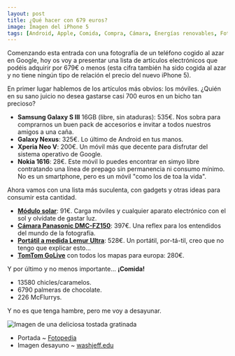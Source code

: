 ```yaml
---
layout: post
title: ¿Qué hacer con 679 euros?
image: Imagen del iPhone 5
tags: [Android, Apple, Comida, Compra, Cámara, Energías renovables, Fotos, Gadgets, Google, GPS, iPhone, Módulo solar, Nokia, Portátil, Samsung, Sony, Tecnología, TomTom]
---
```


Comenzando esta entrada con una fotografía de un teléfono cogido al azar en Google, hoy os voy a presentar una lista de artículos electrónicos que podéis adquirir por 679€ o menos (esta cifra también ha sido cogida al azar y no tiene ningún tipo de relación el precio del nuevo iPhone 5).

En primer lugar hablemos de los artículos más obvios: los móviles. ¿Quién en su sano juicio no desea gastarse casi 700 euros en un bicho tan precioso?

 - **Samsung Galaxy S III** 16GB (libre, sin ataduras): 535€. Nos sobra para comprarnos un buen pack de accesorios e invitar a todos nuestros amigos a una caña.
 - **Galaxy Nexus**: 325€. Lo último de Android en tus manos.
 - **Xperia Neo V**: 200€. Un móvil más que decente para disfrutar del sistema operativo de Google.
 - **Nokia 1616**: 28€. Este móvil lo puedes encontrar en simyo libre contratando una línea de prepago sin permanencia ni consumo mínimo. No es un smartphone, pero es un móvil "como los de toa la vida".

Ahora vamos con una lista más suculenta, con gadgets y otras ideas para consumir esta cantidad.

 - [**Módulo solar**](https://www.changers.com/en/shop/eu/products): 91€. Carga móviles y cualquier aparato electrónico con el sol y olvídate de gastar luz.
 - [**Cámara Panasonic DMC-FZ150**](http://www.camarasreflex.com/camara-panasonic-dmc-fz150.html): 397€. Una reflex para los entendidos del mundo de la fotografía.
 - [**Portátil a medida Lemur Ultra**](https://www.system76.com/laptops/model/lemu4): 528€. Un portátil, por-tá-til, creo que no tengo que explicar esto...
 - [**TomTom GoLive**](https://www.tomtom.com/es_es/cart/basket.jsp) con todos los mapas para europa: 280€.

Y por último y no menos importante... **¡Comida!**

 - 13580 chicles/caramelos.
 - 6790 palmeras de chocolate.
 - 226 McFlurrys.

Y no es que tenga hambre, pero me voy a desayunar.

![Imagen de una deliciosa tostada gratinada](http://2.bp.blogspot.com/-nLSUcRgJr8E/UFL76d8fToI/AAAAAAAAiBY/dbO1I91oySA/s1600/1639.jpg)

 - Portada ~ [Fotopedia](http://www.fotopedia.com/items/H-W5XA-CBU8-rW1FCq0FvpM)
 - Imagen desayuno ~ [washjeff.edu](http://capl.washjeff.edu/browseresults.php?langID=7&photoID=1639&size=m)
